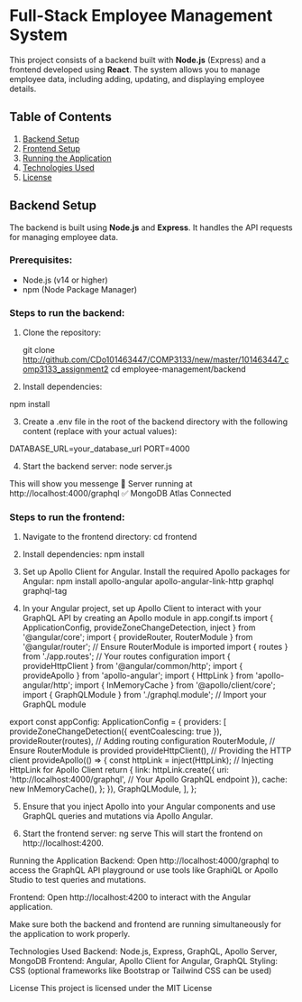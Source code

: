 # Full-Stack Employee Management System

This project consists of a backend built with **Node.js** (Express) and a frontend developed using **React**. The system allows you to manage employee data, including adding, updating, and displaying employee details.

## Table of Contents
1. [Backend Setup](#backend-setup)
2. [Frontend Setup](#frontend-setup)
3. [Running the Application](#running-the-application)
4. [Technologies Used](#technologies-used)
5. [License](#license)

## Backend Setup

The backend is built using **Node.js** and **Express**. It handles the API requests for managing employee data.

### Prerequisites:
- Node.js (v14 or higher)
- npm (Node Package Manager)

### Steps to run the backend:
1. Clone the repository:

   git clone http://github.com/CDo101463447/COMP3133/new/master/101463447_comp3133_assignment2
   cd employee-management/backend

2. Install dependencies:

  npm install

3. Create a .env file in the root of the backend directory with the following content (replace with your actual values):

  DATABASE_URL=your_database_url
  PORT=4000

4. Start the backend server:
  node server.js

  This will show you messenge
  🚀 Server running at http://localhost:4000/graphql
  ✅ MongoDB Atlas Connected
  
### Steps to run the frontend:

1. Navigate to the frontend directory:
   cd frontend

2. Install dependencies:
   npm install

3. Set up Apollo Client for Angular. Install the required Apollo packages for Angular:
   npm install apollo-angular apollo-angular-link-http graphql graphql-tag

4. In your Angular project, set up Apollo Client to interact with your GraphQL API by creating an Apollo module in app.congif.ts
  import { ApplicationConfig, provideZoneChangeDetection, inject } from '@angular/core';
  import { provideRouter, RouterModule } from '@angular/router';  // Ensure RouterModule is imported
  import { routes } from './app.routes';  // Your routes configuration
  import { provideHttpClient } from '@angular/common/http';
  import { provideApollo } from 'apollo-angular';
  import { HttpLink } from 'apollo-angular/http';
  import { InMemoryCache } from '@apollo/client/core';
  import { GraphQLModule } from './graphql.module';  // Import your GraphQL module
  
  export const appConfig: ApplicationConfig = {
    providers: [
      provideZoneChangeDetection({ eventCoalescing: true }),
      provideRouter(routes),  // Adding routing configuration
      RouterModule,  // Ensure RouterModule is provided
      provideHttpClient(),  // Providing the HTTP client
      provideApollo(() => {
        const httpLink = inject(HttpLink);  // Injecting HttpLink for Apollo Client
        return {
          link: httpLink.create({
            uri: 'http://localhost:4000/graphql',  // Your Apollo GraphQL endpoint
          }),
          cache: new InMemoryCache(),
        };
      }),
      GraphQLModule,
    ],
  };

5. Ensure that you inject Apollo into your Angular components and use GraphQL queries and mutations via Apollo Angular.

6. Start the frontend server:
   ng serve
   This will start the frontend on http://localhost:4200.

Running the Application
Backend: Open http://localhost:4000/graphql to access the GraphQL API playground or use tools like GraphiQL or Apollo Studio to test queries and mutations.

Frontend: Open http://localhost:4200 to interact with the Angular application.

Make sure both the backend and frontend are running simultaneously for the application to work properly.

Technologies Used
  Backend: Node.js, Express, GraphQL, Apollo Server, MongoDB
  Frontend: Angular, Apollo Client for Angular, GraphQL
  Styling: CSS (optional frameworks like Bootstrap or Tailwind CSS can be used)

License
This project is licensed under the MIT License


   


